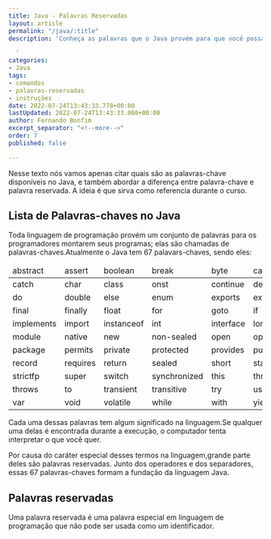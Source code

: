 ```yaml
---
title: Java - Palavras Reservadas
layout: article
permalink: "/java/:title"
description: 'Conheça as palavras que o Java provém para que você possa programar.

  '
categories:
- Java
tags:
- comandos
- palavras-reservadas
- instruções
date: 2022-07-24T13:43:33.778+00:00
lastUpdated: 2022-07-24T13:43:33.060+00:00
author: Fernando Bonfim
excerpt_separator: "<!--more-->"
order: 7
published: false

---
```

Nesse texto nós vamos apenas citar quais são as palavras-chave disponíveis no Java, e também abordar a diferença entre palavra-chave e palavra reservada. A ideia é que sirva como referencia durante o curso.

## Lista de Palavras-chaves no Java

Toda linguagem de programação provém um conjunto de palavras para os programadores montarem seus programas; elas são chamadas de palavras-chaves.Atualmente o Java tem 67 palavars-chaves, sendo eles:

<div class="table-container">
<table class="table-model-1">
<thead>
  <tr>
    <td>abstract</td>
    <td>assert</td>
    <td>boolean</td>
    <td>break</td>
    <td>byte</td>
    <td>case</td>
  </tr>
</thead>
<tbody>
  <tr>
    <td>catch</td>
    <td>char</td>
    <td>class</td>
    <td>onst</td>
    <td>continue</td>
    <td>default</td>
  </tr>
  <tr>
    <td>do</td>
    <td>double</td>
    <td>else</td>
    <td>enum</td>
    <td>exports</td>
    <td>extends</td>
  </tr>
  <tr>
    <td>final</td>
    <td>finally</td>
    <td>float</td>
    <td>for</td>
    <td>goto</td>
    <td>if</td>
  </tr>
  <tr>
    <td>implements</td>
    <td>import</td>
    <td>instanceof</td>
    <td>int</td>
    <td>interface</td>
    <td>long</td>
  </tr>
  <tr>
    <td>module</td>
    <td>native</td>
    <td>new</td>
    <td>non-sealed</td>
    <td>open</td>
    <td>opens</td>
  </tr>
  <tr>
    <td>package</td>
    <td>permits</td>
    <td>private</td>
    <td>protected</td>
    <td>provides</td>
    <td>public</td>
  </tr>
  <tr>
    <td>record</td>
    <td>requires</td>
    <td>return</td>
    <td>sealed</td>
    <td>short</td>
    <td>static</td>
  </tr>
  <tr>
    <td>strictfp</td>
    <td>super</td>
    <td>switch</td>
    <td>synchronized</td>
    <td>this</td>
    <td>throw</td>
  </tr>
  <tr>
    <td>throws</td>
    <td>to</td>
    <td>transient</td>
    <td>transitive</td>
    <td>try</td>
    <td>uses</td>
  </tr>
  <tr>
    <td>var</td>
    <td>void</td>
    <td>volatile</td>
    <td>while</td>
    <td>with</td>
    <td>yield</td>
  </tr>
</tbody>
</table>
 </div>
 
Cada uma dessas palavras tem algum significado na linguagem.Se qualquer uma delas é encontrada durante a execução, o computador tenta interpretar o que você quer. 

Por causa do caráter especial desses termos na linguagem,grande parte deles são palavras reservadas.
Junto dos operadores e dos separadores, essas 67 palavras-chaves formam a fundação da linguagem Java.

## Palavras reservadas
Uma palavra reservada é uma palavra especial em linguagem de programação que não pode ser usada como um identificador. 
